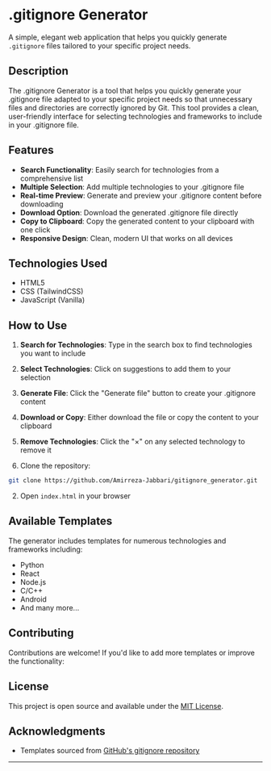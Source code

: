 


          
# .gitignore Generator

A simple, elegant web application that helps you quickly generate `.gitignore` files tailored to your specific project needs.

## Description

The .gitignore Generator is a tool that helps you quickly generate your .gitignore file adapted to your specific project needs so that unnecessary files and directories are correctly ignored by Git. This tool provides a clean, user-friendly interface for selecting technologies and frameworks to include in your .gitignore file.

## Features

- **Search Functionality**: Easily search for technologies from a comprehensive list
- **Multiple Selection**: Add multiple technologies to your .gitignore file
- **Real-time Preview**: Generate and preview your .gitignore content before downloading
- **Download Option**: Download the generated .gitignore file directly
- **Copy to Clipboard**: Copy the generated content to your clipboard with one click
- **Responsive Design**: Clean, modern UI that works on all devices

## Technologies Used

- HTML5
- CSS (TailwindCSS)
- JavaScript (Vanilla)

## How to Use

1. **Search for Technologies**: Type in the search box to find technologies you want to include
2. **Select Technologies**: Click on suggestions to add them to your selection
3. **Generate File**: Click the "Generate file" button to create your .gitignore content
4. **Download or Copy**: Either download the file or copy the content to your clipboard
5. **Remove Technologies**: Click the "×" on any selected technology to remove it


1. Clone the repository:
```bash
git clone https://github.com/Amirreza-Jabbari/gitignore_generator.git
```

2. Open `index.html` in your browser

## Available Templates

The generator includes templates for numerous technologies and frameworks including:

- Python
- React
- Node.js
- C/C++
- Android
- And many more...

## Contributing

Contributions are welcome! If you'd like to add more templates or improve the functionality:

## License

This project is open source and available under the [MIT License](LICENSE).

## Acknowledgments

- Templates sourced from [GitHub's gitignore repository](https://github.com/github/gitignore)

---

        